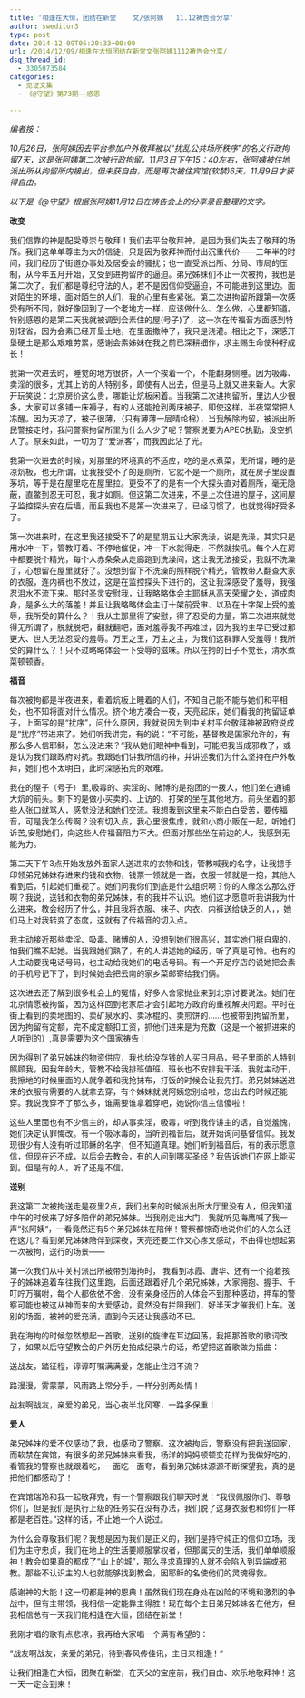 ```yaml
---
title: '相逢在大恒，团结在新堂    文/张阿姨   11.12祷告会分享'
author: sweditor3
type: post
date: 2014-12-09T06:20:33+00:00
url: /2014/12/09/相逢在大恒团结在新堂文张阿姨1112祷告会分享/
dsq_thread_id:
  - 3305073584
categories:
  - 见证文集
  - 《@守望》第73期——感恩

---
```

_编者按：_
  
_10月26日，张阿姨因去平台参加户外敬拜被以“扰乱公共场所秩序”的名义行政拘留7天，这是张阿姨第二次被行政拘留。11月3日下午15：40左右，张阿姨被住地派出所从拘留所内接出，但未获自由，而是再次被住宾馆(软禁)6天，11月9日才获得自由。_
  
_以下是《@守望》根据张阿姨11月12日在祷告会上的分享录音整理的文字。_

**改变**

我们信靠的神是配受尊崇与敬拜！我们去平台敬拜神，是因为我们失去了敬拜的场所。我们这单单尊主为大的信徒，只是因为敬拜神而付出沉重代价——三年半的时间，我们经历了街道办事处及居委会的骚扰；也一直受派出所、分局、市局的压制，从今年五月开始，又受到进拘留所的逼迫。弟兄姊妹们不止一次被拘，我也是第二次了。我们都是尊纪守法的人，若不是因信仰受逼迫，不可能进到这里边。面对陌生的环境，面对陌生的人们，我的心里有些紧张。第二次进拘留所跟第一次感受有所不同，就好像回到了一个老地方一样，应该做什么、怎么做，心里都知道。特别感恩的是第二天我就被调到会素住的屋(号子)了，这一次在传福音方面感到特别轻省，因为会素已经开垦土地，在里面撒种了，我只是浇灌。相比之下，深感开垦硬土是那么艰难劳累，感谢会素姊妹在我之前已深耕细作，求主赐生命使种籽成长！

我第一次进去时，睡觉的地方很挤，人一个挨着一个，不能翻身侧睡。因为吸毒、卖淫的很多，尤其上访的人特别多，即使有人出去，但是马上就又进来新人。大家开玩笑说：北京房价这么贵，哪能让炕板闲着。当我第二次进拘留所，里边人少很多，大家可以多铺一床褥子，有的人还能抢到两床被子。即使这样，半夜常常把人冻醒。因为天凉了，被子很薄，（只有薄薄一层晴纶棉），当我解除拘留，被派出所民警接走时，我问警察拘留所里为什么人少了呢？警察说要为APEC执勤，没空抓人了。原来如此，一切为了“爱派客”，而我因此沾了光。

我第一次进去的时候，对那里的环境真的不适应，吃的是水煮菜，无所谓，睡的是凉炕板，也无所谓，让我接受不了的是厕所，它就不是一个厕所，就在房子里设置茅坑，等于是在屋里吃在屋里拉。更受不了的是有一个大探头直对着厕所，毫无隐蔽，直鳖到忍无可忍，我才如厕。但这第二次进来，不是上次住进的屋子，这间屋子监控探头安在后墙，而且我也不是第一次进来了，已经习惯了，也就觉得好受多了。

第一次进来时，在这里我还接受不了的是星期五让大家洗澡，说是洗澡，其实只是用水冲一下，管教盯着、不停地催促，冲一下水就得走，不然就挨吼。每个人在房中都要脱个精光，每个人赤条条从走廊跑到洗澡间，这让我无法接受，我就不洗澡了，心想留在屋里就好了。没想到留下不洗澡的照样脱个精光，管教带人翻查大家的衣服，连内裤也不放过，这是在监控探头下进行的，这让我深感受了羞辱，我强忍泪水不流下来。那时圣灵安慰我，让我略略体会主耶稣从高天荣耀之处，道成肉身，是多么大的落差！并且让我略略体会主订十架前受审、以及在十字架上受的羞辱，我所受的算什么？！我从主那里得了安慰，得了忍受的力量，第二次进来就觉得无所谓了，脱就脱吧，翻就翻吧，面对羞辱我不再难过，因为我的主早已受过那更大、世人无法忍受的羞辱。万王之王，万主之主，为我们这群罪人受羞辱！我所受的算什么？！只不过略略体会一下受辱的滋味。所以在拘的日子不觉长，清水煮菜顿顿香。

**福音**

每次被拘都是半夜进来，看着炕板上睡着的人们，不知自己能不能与她们和平相处，也不知将面对什么情况。挤个地方凑合一夜，天亮起床，她们看我的拘留证单子，上面写的是“扰序”，问什么原因，我就说因为到中关村平台敬拜神被政府说成是“扰序”带进来了。她们听我讲完，有的说：“不可能，基督教是国家允许的，有那么多人信耶稣，怎么没进来？“我从她们眼神中看到，可能把我当成邪教了，或是认为我们跟政府对抗。我跟她们讲我所信的神，并讲述我们为什么坚持在户外敬拜，她们也不太明白，此时深感拓荒的艰难。

我在的屋子（号子）里,吸毒的、卖淫的、赌博的是抱团的一拨人，他们坐在通铺大炕的前头。剩下的是做小买卖的、上访的、打架的坐在其他地方。前头坐着的那些人张口就骂人，感觉没法和她们交流。我想我到这里来不能白白受苦，要传福音，可是我怎么传啊？没有切入点，我心里很焦虑，就和小商小贩在一起，听她们诉苦,安慰她们，向这些人传福音阻力不大。但面对那些坐在前边的人，我感到无能为力。

第二天下午3点开始发放外面家人送进来的衣物和钱，管教喊我的名字，让我摁手印领弟兄姊妹存进来的钱和衣物，钱票一领就是一沓，衣服一领就是一抱，其他人看到后，引起她们重视了。她们问我你们到底是什么组织啊？你的人缘怎么那么好啊？我说，送钱和衣物的弟兄姊妹，有的我并不认识。她们这才愿意听我讲我为什么进来，教会经历了什么，并且我将衣服、袜子、内衣、内裤送给缺乏的人，，她们马上对我转变了态度，这就有了传福音的切入点。

我主动接近那些卖淫、吸毒、赌博的人，没想到她们很高兴，其实她们挺自卑的，怕我们瞧不起她。当我跟她们熟了，有的人讲述她的经历，听了真是可怜。也有的人主动要我电话号码，也主动给我她们的电话号码。有一个开足疗店的说她把会素的手机号记下了，到时候她会把云南的家乡菜邮寄给我们俩。

这次进去还了解到很多社会上的冤情，好多人舍家抛业来到北京讨要说法。她们在北京情愿被拘留，因为这样回到老家后才会引起地方政府的重视解决问题。平时在街上看到的卖地图的、卖矿泉水的、卖冰棍的、卖煎饼的……也被带到拘留所里，因为拘留有定额，完不成定额扣工资，抓他们进来是为充数（这是一个被抓进来的人听到的）,真是需要为这个国家祷告！

因为得到了弟兄姊妹的物资供应，我也给没存钱的人买日用品，号子里面的人特别照顾我，因我年龄大，管教不给我排班值班，班长也不安排我干活，我就主动干，我擦地的时候里面的人就争着和我抢抹布，打饭的时候会让我先打。弟兄姊妹送进来的衣服有需要的人就拿去穿，有个姊妹就说阿姨您别给啦，您出去的时候还能穿。我说我穿不了那么多，谁需要谁拿着穿吧，她说你信主信傻啦！

这些人里面也有不少信主的，却从事卖淫，吸毒，听到我传讲主的话，自觉羞愧，她们决定认罪悔改。有一个吸冰毒的，当听到福音后，就开始询问基督信仰。我发现很少有人没有听过耶稣的名字，但不知道真理。她们听到福音后，有的表示愿意信，但现在还不成，以后会去教会，有的人问到哪买圣经？我告诉她们在网上能买到。但是有的人，听了还是不信。

**送别**

我这第二次被拘送走是夜里2点，我们出来的时候派出所大厅里没有人，但我知道中午的时候来了好多陪伴的弟兄姊妹。当我刚走出大门，我就听见海鹰喊了我一声“张阿姨“，一看竟然还有5个弟兄姊妹在陪伴！警察都惊奇地说你们的人怎么还在这儿？看到弟兄姊妹陪伴到深夜，天亮还要工作又心疼又感动，不由得也想起第一次被拘，送行的场景——
  
第一次我们从中关村派出所被带到海拘时， 我看到冰霞、唐华、还有一个抱着孩子的姊妹追着车往我们这里跑，后面还跟着好几个弟兄姊妹，大家拥抱、握手、千叮咛万嘱咐，每个人都依依不舍，没有亲身经历的人体会不到那种感动，押车的警察可能也被这从神而来的大爱感动，竟然没有拦阻我们，好半天才催我们上车。送别的场面，被神的爱充满，直到今天还让我感动不已。

我在海拘的时候忽然想起一首歌，送别的旋律在耳边回荡，我把那首歌的歌词改了，如果以后守望教会的户外历史拍成纪录片的话，希望把这首歌做为插曲：

送战友，踏征程，谆谆叮嘱满满爱，怎能止住泪不流？
  
路漫漫，雾蒙蒙，风雨路上常分手，一样分别两处情！
  
战友啊战友，亲爱的弟兄，当心夜半北风寒，一路多保重！

**爱人**

弟兄姊妹的爱不仅感动了我，也感动了警察。这次被拘后，警察没有把我送回家，而软禁在宾馆，有很多的弟兄姊妹来看我，杨洋的妈妈顿顿变花样为我做好吃的，看管我的警察也就跟着吃，一面吃一面夸，看到弟兄姊妹源源不断探望我，真的是把他们都感动了！

在宾馆瑞玲和我一起敬拜完，有一个警察跟我们聊天时说：“我很佩服你们、尊敬你们，但是我们是执行上级的任务实在没有办法，我们脱了这身衣服也和你们一样都是老百姓。”这样的话，不止她一个人说过。

为什么会尊敬我们呢？我想是因为我们是正义的，我们是持守纯正的信仰立场，我们为主守忠贞，我们在地上的生活要顺服掌权者，但那属天的生活，我们单单顺服神！教会如果真的都成了“山上的城”，那么寻求真理的人就不会陷入到异端或邪教。那些不认识主的人也就能够找到教会，因耶稣的名使他们的灵魂得救。

感谢神的大能！这一切都是神的恩典！虽然我们现在身处在凶险的环境和激烈的争战中，但有主带领，我相信一定能靠主得胜！现在每个主日弟兄姊妹各在他方，但我相信总有一天我们能相逢在大恒，团结在新堂！

我刚才唱的歌有点悲凉，我再给大家唱一个满有希望的：

“战友啊战友，亲爱的弟兄，待到春风传佳讯，主日来相逢！“
  
让我们相逢在大恒，团聚在新堂，在天父的宝座前，我们自由、欢乐地敬拜神！这一天一定会到来！
